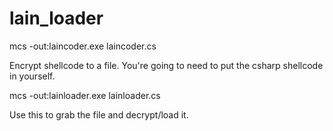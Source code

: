 # lain_loader


mcs -out:laincoder.exe laincoder.cs

Encrypt shellcode to a file. You're going to need to put the csharp shellcode in yourself. 

mcs -out:lainloader.exe lainloader.cs

Use this to grab the file and decrypt/load it.
